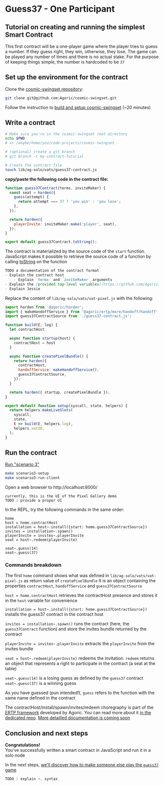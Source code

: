 # Guess37 - One Participant

## Tutorial on creating and running the simplest Smart Contract

This first contract will be a one-player game where the player tries to guess a number. If they guess right, they win, otherwise, they lose. The game can be played any number of times and there is no actual stake. For the purpose of keeping things simple, the number is hardcoded to be `37`


## Set up the environment for the contract

Clone the [cosmic-swingset repository](https://github.com/Agoric/cosmic-swingset):
```sh
git clone git@github.com:Agoric/cosmic-swingset.git
```

Follow the instruction to [build and setup cosmic-swingset](https://github.com/Agoric/cosmic-swingset#build-from-source) (~20 minutes)


## Write a contract

```sh
# Make sure you're in the cosmic-swingset root directory
echo $PWD
# => /maybe/home/you/code-projects/cosmic-swingset

# (optional) create a git branch
# git branch -c my-contract-tutorial

# Create the contract file
touch lib/ag-solo/vats/guess37-contract.js
```

**copy/paste the following code in the contract file:**
```js
function guess37Contract(terms, inviteMaker) {
  const seat = harden({
    guess(attempt) {
      return attempt === 37 ? 'you win' : 'you lose';
    },
  });

  return harden({
    playerInvite: inviteMaker.make('player', seat),
  });
}

export default guess37Contract.toString();
```

The contract is materialized by the source code of the `start` function. JavaScript makes it possible to retrieve the source code of a function by calling [toString](https://developer.mozilla.org/en-US/docs/Web/JavaScript/Reference/Global_Objects/Function/toString) on the function

```md
TODO a documentation of the contract format
- Explain the contract host
    - Explain `terms` and `inviteMaker` arguments
- Explain the [provided top-level variables](https://github.com/Agoric/ERTP/blob/8f42af53581821bb16a9f4e3d62603833354ef8b/core/contractHost.js#L53-L63)
- Explain Jessie
```

Replace the content of `lib/ag-solo/vats/vat-pixel.js` with the following:

```js
import harden from '@agoric/harden';
import { makeHandoffService } from '@agoric/ertp/more/handoff/handoff';
import guess37ContractSource from './guess37-contract.js';

function build(E, log) {
  let contractHost

  async function startup(host) {
    contractHost = host
  }

  async function createPixelBundle() {
    return harden({
      contractHost,
      handoffService: makeHandoffService(),
      guess37ContractSource,
    });
  }

  return harden({ startup, createPixelBundle });
}

export default function setup(syscall, state, helpers) {
  return helpers.makeLiveSlots(
    syscall,
    state,
    E => build(E, helpers.log),
    helpers.vatID,
  );
}
```


## Run the contract

[Run "scenario 3"](https://github.com/Agoric/cosmic-swingset#scenario-3--no-testnet-develop-off-chain-demo)

```sh
make scenario3-setup
make scenario3-run-client
```

Open a web browser to http://localhost:8000/

```
currently, this is the UI of the Pixel Gallery demo
TODO : provide a proper UI
```

In the REPL, try the following commands in the same order:
```
home
host = home.contractHost
installation = host~.install({start: home.guess37ContractSource})
invites = installation~.spawn()
playerInvite = invites~.playerInvite
seat = host~.redeem(playerInvite)

seat~.guess(14)
seat~.guess(37)
```

### Commands breakdown

The first `home` command shows what was defined in `lib/ag-solo/vats/vat-pixel.js` as return value of `createPixelBundle`
It is an object containing the properties `contractHost`, `handoffService` and `guess37ContractSource`

`host = home.contractHost` retrieves the contractHost presence and stores it in the `host` variable for convenience

`installation = host~.install({start: home.guess37ContractSource})` installs the guess37 contract in the contract host

`invites = installation~.spawn()` runs the contract (here, the `guess37Contract` function) and store the invites bundle returned by the contract

`playerInvite = invites~.playerInvite` extracts the `playerInvite` from the invites bundle

`seat = host~.redeem(playerInvite)` redeems the invitation. `redeem` returns an object that represents a right to participate in the contract (a seat at the table)

`seat~.guess(14)` is a losing guess as defined by the `guess37` contract
`seat~.guess(37)` is a winning guess

As you have guessed (pun intended!), `guess` refers to the function with the same name defined in the contract

The contractHost/install/spawn/invites/redeem choregraphy is part of the [ERTP framework](https://github.com/Agoric/ERTP) developed by Agoric. You can read more about it [in the dedicated repo](https://github.com/Agoric/ERTP/blob/master/core/contractHost.chainmail). [More detailled documentation is coming soon](https://github.com/Agoric/Documentation/pull/17)


## Conclusion and next steps

**Congratulations!**\
You've successfully written a smart contract in JavaScript and run it in a solo node

In the next steps, [we'll discover how to make someone else play the `guess37` game](./guess37-multiple-participants)


`TODO : explain ~. syntax`
